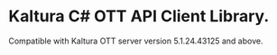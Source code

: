 # Kaltura C# OTT API Client Library.
Compatible with Kaltura OTT server version 5.1.24.43125 and above.
